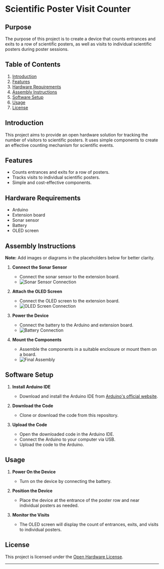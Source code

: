 # Scientific Poster Visit Counter

## Purpose
The purpose of this project is to create a device that counts entrances and exits to a row of scientific posters, as well as visits to individual scientific posters during poster sessions.

## Table of Contents
1. [Introduction](#introduction)
2. [Features](#features)
3. [Hardware Requirements](#hardware-requirements)
4. [Assembly Instructions](#assembly-instructions)
5. [Software Setup](#software-setup)
6. [Usage](#usage)
7. [License](#license)

## Introduction
This project aims to provide an open hardware solution for tracking the number of visitors to scientific posters. It uses simple components to create an effective counting mechanism for scientific events.

## Features
- Counts entrances and exits for a row of posters.
- Tracks visits to individual scientific posters.
- Simple and cost-effective components.

## Hardware Requirements
- Arduino
- Extension board
- Sonar sensor
- Battery
- OLED screen

## Assembly Instructions
**Note:** Add images or diagrams in the placeholders below for better clarity.

1. **Connect the Sonar Sensor**
   - Connect the sonar sensor to the extension board.
   - ![Sonar Sensor Connection](link-to-image)

2. **Attach the OLED Screen**
   - Connect the OLED screen to the extension board.
   - ![OLED Screen Connection](link-to-image)

3. **Power the Device**
   - Connect the battery to the Arduino and extension board.
   - ![Battery Connection](link-to-image)

4. **Mount the Components**
   - Assemble the components in a suitable enclosure or mount them on a board.
   - ![Final Assembly](link-to-image)

## Software Setup
1. **Install Arduino IDE**
   - Download and install the Arduino IDE from [Arduino's official website](https://www.arduino.cc/en/Main/Software).

2. **Download the Code**
   - Clone or download the code from this repository.

3. **Upload the Code**
   - Open the downloaded code in the Arduino IDE.
   - Connect the Arduino to your computer via USB.
   - Upload the code to the Arduino.

## Usage
1. **Power On the Device**
   - Turn on the device by connecting the battery.

2. **Position the Device**
   - Place the device at the entrance of the poster row and near individual posters as needed.

3. **Monitor the Visits**
   - The OLED screen will display the count of entrances, exits, and visits to individual posters.

## License
This project is licensed under the [Open Hardware License](link-to-license).

---
